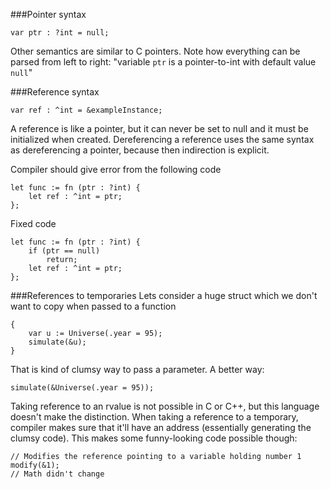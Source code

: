 ###Pointer syntax

	var ptr : ?int = null;

Other semantics are similar to C pointers. Note how everything can be parsed from left to right: "variable `ptr` is a pointer-to-int with default value `null`"

###Reference syntax

	var ref : ^int = &exampleInstance;

A reference is like a pointer, but it can never be set to null and it must be initialized when created. Dereferencing a reference uses the same syntax as dereferencing a pointer, because then indirection is explicit.

Compiler should give error from the following code

	let func := fn (ptr : ?int) {
		let ref : ^int = ptr;
	};

Fixed code
	
	let func := fn (ptr : ?int) {
		if (ptr == null)
			return;
		let ref : ^int = ptr;
	};

###References to temporaries
Lets consider a huge struct which we don't want to copy when passed to a function

	{
		var u := Universe(.year = 95);
		simulate(&u);
	}

That is kind of clumsy way to pass a parameter. A better way:

	simulate(&Universe(.year = 95));

Taking reference to an rvalue is not possible in C or C++, but this language doesn't make the distinction. When taking a reference to a temporary, compiler makes sure that it'll have an address (essentially generating the clumsy code). This makes some funny-looking code possible though:

	// Modifies the reference pointing to a variable holding number 1
	modify(&1); 
	// Math didn't change

